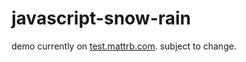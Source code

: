 # javascript-snow-rain

demo currently on [test.mattrb.com](https://test.mattrb.com). subject to change.